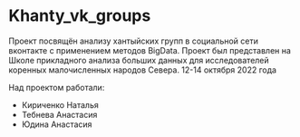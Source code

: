 # Khanty_vk_groups

Проект посвящён анализу хантыйских групп в социальной сети вконтакте с применением методов BigData. Проект был представлен на Школе прикладного анализа больших данных для исследователей коренных малочисленных народов Севера.
12-14 октября 2022 года

Над проектом работали:
 * Кириченко Наталья
 * Тебнева Анастасия
 * Юдина Анастасия
